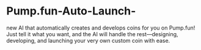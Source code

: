 # Pump.fun-Auto-Launch-
new AI that automatically creates and develops coins for you on Pump.fun! Just tell it what you want, and the AI will handle the rest—designing, developing, and launching your very own custom coin with ease.
